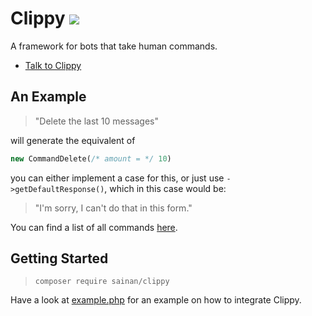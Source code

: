 # Clippy ![](https://github.com/Sainan/Clippy/workflows/Unit%20Tests/badge.svg)

A framework for bots that take human commands.

- [Talk to Clippy](https://clippy.chat/)

## An Example

> "Delete the last 10 messages"

will generate the equivalent of

```PHP
new CommandDelete(/* amount = */ 10)
```

you can either implement a case for this, or just use `->getDefaultResponse()`, which in this case would be:

> "I'm sorry, I can't do that in this form."

You can find a list of all commands [here](https://docs.clippy.chat/inherits.html).

## Getting Started

> `composer require sainan/clippy`

Have a look at [example.php](https://github.com/Sainan/Clippy/blob/senpai/example.php) for an example on how to integrate Clippy.
